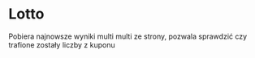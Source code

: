 # Lotto
Pobiera najnowsze wyniki multi multi ze strony, pozwala sprawdzić czy trafione zostały liczby z kuponu
